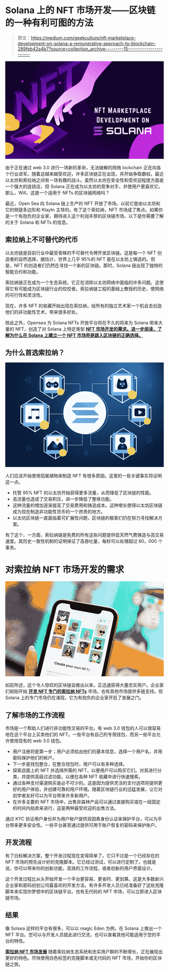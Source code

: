 # Solana 上的 NFT 市场开发——区块链的一种有利可图的方法

> 原文：<https://medium.com/geekculture/nft-marketplace-development-on-solana-a-remunerative-approach-to-blockchain-289feb42a4b7?source=collection_archive---------15----------------------->

![](img/abadb16018fa108339a2879ebf863883.png)

由于正在通过 web 3.0 进行一场新的革命，无法破解的网络 lockchain 正在向各个行业进军。随着这越来越受欢迎，许多区块链正在出现，并开始争取霸权。最近以太坊和索拉纳之间有一场有趣的战斗。虽然以太坊在安全性和受欢迎程度方面是一个强大的连锁店，但 Solana 正在成为以太坊的竞争对手，并使用户更喜欢它。那么，Will，这是一个适用于 NFTs 的区块链网络吗？

最近，Open Sea 向 Solana 链上生产的 NFT 开放了市场。以前它是由以太坊和它的侧链多边形和 Klaytn 主导的。有了这个索拉纳，NFT 市场成了焦点。如果你是一个有抱负的企业家，期待进入这个利润丰厚的区块链市场，以下是你需要了解的关于 Solana 和 NFTs 的信息。

## **索拉纳上不可替代的代币**

以太坊链是目前行业中最受青睐的不可替代令牌开发区块链。这是每一个 NFT 创造者的自然选择，据估计，世界上几乎 95%的 NFT 是在以太坊上铸造的。但是，NFT 的创造者们仍然在寻找一个新的区块链。那时，Solana 链出现了独特的智能合约和功能。

索拉纳链正在成为一个生态系统，它正在消除以太坊网络中面临的许多问题。这使得它有可能成为区块链行业的佼佼者。索拉纳链工程的基础上教授的历史，使网络的可行性和灵活性。

现在，许多 NFT 的收藏开始出现在索拉纳，给所有的独立艺术家一个机会去创造他们的非功能性艺术，带来很多好处。

除此之外，Opensea 为 Solana NFTs 开放平台将在不久的将来为 Solana 带来大量的 NFT，创造了对 Solana 上特定类型 [**NFT 市场开发的需求。进一步阅读，了解为什么在 Solana 上建立一个 NFT 市场将是跳入区块链的正确选择。**](https://www.appdupe.com/nft-marketplace-development)

## **为什么首选索拉纳？**

![](img/a907e5663b90ebff0979422b45c35315.png)

人们应该开始使用茄属植物来制造 NFT 有很多原因。这里的一些关键事实将证明这一点。

*   托管 95% NFT 的以太坊开始获得更多流量，从而降低了区块链的性能。
*   高流量也造成了交易积压，进一步降低了整体功能。
*   这种流量的增加逐渐提高了交易费用和铸造成本。这种增长使得以太坊区块链成为现在制造非功能性货币的一个昂贵的地方。
*   以太坊区块链一直面临着可扩展性问题，区块链的极客们仍在努力寻找解决方案。

有了这个，一方面，索拉纳链是免费的所有这些问题提供低天然气费铸造与高交易速度。其历史一致性机制的证明保证了高吞吐量，每秒可以处理超过 60，000 个事务。

# **对索拉纳 NFT 市场开发的需求**

![](img/081832b4d4753c3c691d7997304e02f3.png)

如前所述，这个令人惊叹的区块链自推出以来，正迅速获得大量忠实用户。企业家们刚刚开始 [**开发 NFT 专门的索拉纳 NFTs**](https://www.appdupe.com/nft-marketplace-development) 市场。也有其他市场提供多链支持。但 Solana 上的专门市场仍在涌现，它为有抱负的企业家开启了发展之门。

## **了解市场的工作流程**

市场是一个帮助人们进行非功能性交易的平台。有 web 3.0 钱包的人可以很容易地在这个平台上买卖他们的 NFT。一些平台有自己的专用钱包，而另一些平台允许使用现有的 web 3.0 钱包。

*   用户注册将是第一步；用户必须给出他们的基本信息，选择一个用户名，并用密码保护他们的帐户。
*   下一步是钱包整合，在整合钱包时，用户可以有多种选择。
*   探索店面上的 NFT 并选择所需的 NFT，以便用户可以购买它们。对其进行分类，并提供高级过滤功能，以便在各种 NFT 收藏中进行快速搜索。
*   通过各种支付渠道购买是必不可少的。这是因为提供灵活的支付选项将提供更好的用户体验，并创建可靠的用户环境。随着区块链行业的迅猛发展，让它对初学者友好可以为平台带来许多新用户。
*   在许多主要的 NFT 市场中，出售非森林产品可以通过直接购买或在一段固定的时间内拍卖来进行，这是两种最受欢迎的出售方法。

通过 KYC 验证用户身份并为用户帐户提供双因素身份认证来保护平台，可以为平台带来更多安全性。一些平台甚至通过提供可用于账户恢复的密码来保护账户。

## **开发流程**

有了白标解决方案，整个开发过程现在变得简单了。它只不过是一个已经存在的 NFT 市场的预先设计好的克隆脚本。它已经过测试，可以进行定制了。也就是说，你可以带来你的创新功能，高效的工作流程，或者创新的用户界面设计。

这个开发过程比从头开始开发一个平台更容易、更省时、更划算。这是大多数新兴企业家和密码初创公司最喜欢的开发方法。有许多开发人员已经准备好了这些克隆脚本来实现你梦想中的区块链平台。也有无代码的 NFT 市场，可以立即进入区块链市场。

## **结果**

像 Solsea 这样的平台有很多，可以以 magic Eden 为例，在 Solana 上推出一个 NFT 平台。您可以与开发人员就此进行交流，也可以查看其他可能适用于您的平台的特性。

[**索拉纳 NFT 市场发展**](https://www.appdupe.com/nft-marketplace-development) 随着索拉纳生态系统和忠实用户群的不断增长，正在展现出更好的特色。尽快使用白色标签的克隆脚本或无代码的 NFT 市场，开始你的区块链之旅。